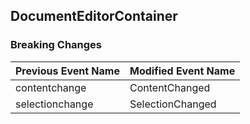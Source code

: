## DocumentEditorContainer

### Breaking Changes

|Previous Event Name|Modified Event Name|
|-----------|-----------|
|contentchange|ContentChanged|
|selectionchange|SelectionChanged|
